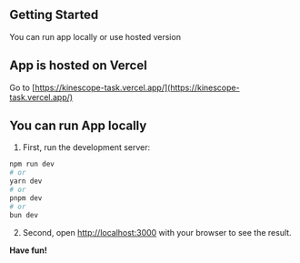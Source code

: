 ## Getting Started
You can run app locally or use hosted version 

## App is hosted on Vercel
Go to [https://kinescope-task.vercel.app/](https://kinescope-task.vercel.app/)

## You can run App locally
1. First, run the development server:

```bash
npm run dev
# or
yarn dev
# or
pnpm dev
# or
bun dev
```

2. Second, open [http://localhost:3000](http://localhost:3000) with your browser to see the result.

**Have fun!**
